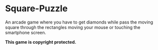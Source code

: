 # Square-Puzzle
An arcade game where you have to get diamonds while pass the moving square through the rectangles moving your mouse or touching the smartphone screen.

<b> This game is copyright protected. </b>
